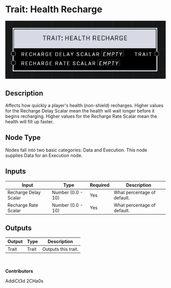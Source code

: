 # Trait: Health Recharge
![](../../../.gitbook/assets/trait-health-recharge.png)

## Description
Affects how quickly a player's health (non-shield) recharges. Higher values for the Recharge Delay Scalar mean the health will wait longer before it begins recharging. Higher values for the Recharge Rate Scalar mean the health will fill up faster.

## Node Type
Nodes fall into two basic categories: Data and Execution. This node supplies Data for an Execution node.

## Inputs
| Input | Type | Required | Description |
|------------------|------------------|----------|--------------------------------------------------------------|
| Recharge Delay Scalar | Number (0.0 - 10) | Yes | What percentage of default. |
| Recharge Rate Scalar | Number (0.0 - 10) | Yes | What percentage of default. |

## Outputs
| Output | Type | Description |
|------------------|------------------|--------------------------------------------------------------|
| Trait | Trait | Outputs this trait. |

\
\
**Contributors**

AddiCt3d 2CHa0s

